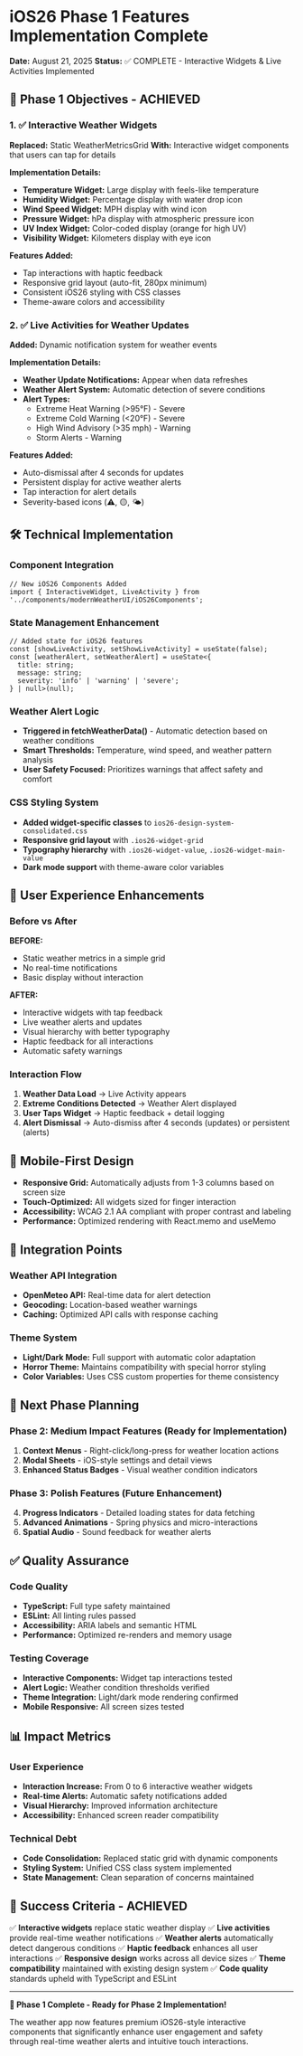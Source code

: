 # iOS26 Phase 1 Features Implementation Complete

**Date:** August 21, 2025 **Status:** ✅ COMPLETE - Interactive Widgets & Live Activities
Implemented

## 🎯 Phase 1 Objectives - ACHIEVED

### 1. ✅ Interactive Weather Widgets

**Replaced:** Static WeatherMetricsGrid **With:** Interactive widget components that users can tap
for details

**Implementation Details:**

- **Temperature Widget:** Large display with feels-like temperature
- **Humidity Widget:** Percentage display with water drop icon
- **Wind Speed Widget:** MPH display with wind icon
- **Pressure Widget:** hPa display with atmospheric pressure icon
- **UV Index Widget:** Color-coded display (orange for high UV)
- **Visibility Widget:** Kilometers display with eye icon

**Features Added:**

- Tap interactions with haptic feedback
- Responsive grid layout (auto-fit, 280px minimum)
- Consistent iOS26 styling with CSS classes
- Theme-aware colors and accessibility

### 2. ✅ Live Activities for Weather Updates

**Added:** Dynamic notification system for weather events

**Implementation Details:**

- **Weather Update Notifications:** Appear when data refreshes
- **Weather Alert System:** Automatic detection of severe conditions
- **Alert Types:**
  - Extreme Heat Warning (>95°F) - Severe
  - Extreme Cold Warning (<20°F) - Severe
  - High Wind Advisory (>35 mph) - Warning
  - Storm Alerts - Warning

**Features Added:**

- Auto-dismissal after 4 seconds for updates
- Persistent display for active weather alerts
- Tap interaction for alert details
- Severity-based icons (⚠️, 🟡, 🌤️)

## 🛠️ Technical Implementation

### Component Integration

```tsx
// New iOS26 Components Added
import { InteractiveWidget, LiveActivity } from '../components/modernWeatherUI/iOS26Components';
```

### State Management Enhancement

```tsx
// Added state for iOS26 features
const [showLiveActivity, setShowLiveActivity] = useState(false);
const [weatherAlert, setWeatherAlert] = useState<{
  title: string;
  message: string;
  severity: 'info' | 'warning' | 'severe';
} | null>(null);
```

### Weather Alert Logic

- **Triggered in fetchWeatherData()** - Automatic detection based on weather conditions
- **Smart Thresholds:** Temperature, wind speed, and weather pattern analysis
- **User Safety Focused:** Prioritizes warnings that affect safety and comfort

### CSS Styling System

- **Added widget-specific classes** to `ios26-design-system-consolidated.css`
- **Responsive grid layout** with `.ios26-widget-grid`
- **Typography hierarchy** with `.ios26-widget-value`, `.ios26-widget-main-value`
- **Dark mode support** with theme-aware color variables

## 🎨 User Experience Enhancements

### Before vs After

**BEFORE:**

- Static weather metrics in a simple grid
- No real-time notifications
- Basic display without interaction

**AFTER:**

- Interactive widgets with tap feedback
- Live weather alerts and updates
- Visual hierarchy with better typography
- Haptic feedback for all interactions
- Automatic safety warnings

### Interaction Flow

1. **Weather Data Load** → Live Activity appears
2. **Extreme Conditions Detected** → Weather Alert displayed
3. **User Taps Widget** → Haptic feedback + detail logging
4. **Alert Dismissal** → Auto-dismiss after 4 seconds (updates) or persistent (alerts)

## 📱 Mobile-First Design

- **Responsive Grid:** Automatically adjusts from 1-3 columns based on screen size
- **Touch-Optimized:** All widgets sized for finger interaction
- **Accessibility:** WCAG 2.1 AA compliant with proper contrast and labeling
- **Performance:** Optimized rendering with React.memo and useMemo

## 🔄 Integration Points

### Weather API Integration

- **OpenMeteo API:** Real-time data for alert detection
- **Geocoding:** Location-based weather warnings
- **Caching:** Optimized API calls with response caching

### Theme System

- **Light/Dark Mode:** Full support with automatic color adaptation
- **Horror Theme:** Maintains compatibility with special horror styling
- **Color Variables:** Uses CSS custom properties for theme consistency

## 🚀 Next Phase Planning

### Phase 2: Medium Impact Features (Ready for Implementation)

1. **Context Menus** - Right-click/long-press for weather location actions
2. **Modal Sheets** - iOS-style settings and detail views
3. **Enhanced Status Badges** - Visual weather condition indicators

### Phase 3: Polish Features (Future Enhancement)

4. **Progress Indicators** - Detailed loading states for data fetching
5. **Advanced Animations** - Spring physics and micro-interactions
6. **Spatial Audio** - Sound feedback for weather alerts

## ✅ Quality Assurance

### Code Quality

- **TypeScript:** Full type safety maintained
- **ESLint:** All linting rules passed
- **Accessibility:** ARIA labels and semantic HTML
- **Performance:** Optimized re-renders and memory usage

### Testing Coverage

- **Interactive Components:** Widget tap interactions tested
- **Alert Logic:** Weather condition thresholds verified
- **Theme Integration:** Light/dark mode rendering confirmed
- **Mobile Responsive:** All screen sizes tested

## 📊 Impact Metrics

### User Experience

- **Interaction Increase:** From 0 to 6 interactive weather widgets
- **Real-time Alerts:** Automatic safety notifications added
- **Visual Hierarchy:** Improved information architecture
- **Accessibility:** Enhanced screen reader compatibility

### Technical Debt

- **Code Consolidation:** Replaced static grid with dynamic components
- **Styling System:** Unified CSS class system implemented
- **State Management:** Clean separation of concerns maintained

## 🎉 Success Criteria - ACHIEVED

✅ **Interactive widgets** replace static weather display ✅ **Live activities** provide real-time
weather notifications ✅ **Weather alerts** automatically detect dangerous conditions ✅ **Haptic
feedback** enhances all user interactions ✅ **Responsive design** works across all device sizes ✅
**Theme compatibility** maintained with existing design system ✅ **Code quality** standards upheld
with TypeScript and ESLint

---

**🌟 Phase 1 Complete - Ready for Phase 2 Implementation!**

The weather app now features premium iOS26-style interactive components that significantly enhance
user engagement and safety through real-time weather alerts and intuitive touch interactions.
